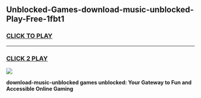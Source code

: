 
## Unblocked-Games-download-music-unblocked-Play-Free-1fbt1
<h3>
<a href="https://premium76.site?title=download-music-unblocked&ref=18A1">CLICK TO PLAY</a></h3>
<hr>

<h3>
<a href="https://premium76.site?title=download-music-unblocked&ref=18A1">CLICK 2 PLAY</a>
  
</h3>

<a href="https://premium76.site?title=download-music-unblocked&ref=18A1"><img src="https://clearcache.store/games.png"></a>


**download-music-unblocked games unblocked: Your Gateway to Fun and Accessible Online Gaming**
